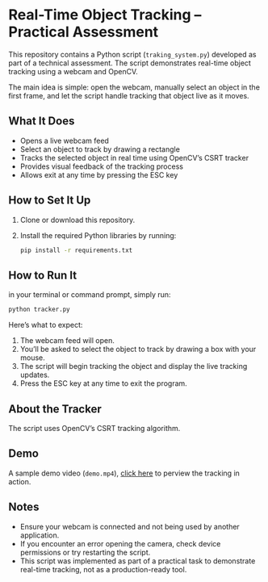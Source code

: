 # Real-Time Object Tracking – Practical Assessment

This repository contains a Python script (`traking_system.py`) developed as part of a technical assessment. The script demonstrates real-time object tracking using a webcam and OpenCV.

The main idea is simple: open the webcam, manually select an object in the first frame, and let the script handle tracking that object live as it moves.

## What It Does

- Opens a live webcam feed
- Select an object to track by drawing a rectangle
- Tracks the selected object in real time using OpenCV’s CSRT tracker
- Provides visual feedback of the tracking process
- Allows exit at any time by pressing the ESC key

## How to Set It Up

1. Clone or download this repository.
2. Install the required Python libraries by running:

   ```bash
   pip install -r requirements.txt
   ```

## How to Run It

in your terminal or command prompt, simply run:

```bash
python tracker.py
```

Here’s what to expect:

1. The webcam feed will open.
2. You’ll be asked to select the object to track by drawing a box with your mouse.
3. The script will begin tracking the object and display the live tracking updates.
4. Press the ESC key at any time to exit the program.

## About the Tracker

The script uses OpenCV’s CSRT tracking algorithm.
## Demo

A sample demo video (`demo.mp4`), [click here]() to perview the tracking in action.

## Notes

- Ensure your webcam is connected and not being used by another application.
- If you encounter an error opening the camera, check device permissions or try restarting the script.
- This script was implemented as part of a practical task to demonstrate real-time tracking, not as a production-ready tool.
